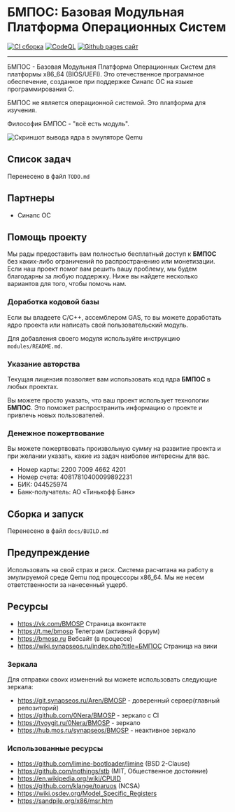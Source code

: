 # БМПОС: Базовая Модульная Платформа Операционных Систем

[![CI сборка](https://github.com/0Nera/BMOSP/actions/workflows/build.yml/badge.svg?branch=master)](https://github.com/0Nera/BMOSP/actions/workflows/build.yml)
[![CodeQL](https://github.com/0Nera/BMOSP/actions/workflows/codeql.yml/badge.svg?branch=master)](https://github.com/0Nera/BMOSP/actions/workflows/codeql.yml)
[![Github pages сайт](https://github.com/0Nera/BMOSP/actions/workflows/pages/pages-build-deployment/badge.svg?branch=pages)](https://github.com/0Nera/BMOSP/actions/workflows/pages/pages-build-deployment)

---

БМПОС - Базовая Модульная Платформа Операционных Систем для платформы x86_64 (BIOS/UEFI). Это отечественное программное обеспечение, созданное при поддержке Синапс ОС на языке программирования C.

БМПОС не является операционной системой. Это платформа для изучения.

Философия БМПОС - "всё есть модуль".

![Скриншот вывода ядра в эмуляторе Qemu](https://git.synapseos.ru/Aren/BMOSP/raw/branch/pages/assets/0_0.2.0.png)

## Список задач

Перенесено в файл `TODO.md`

## Партнеры

- Синапс ОС

## Помощь проекту

Мы рады предоставить вам полностью бесплатный доступ к **БМПОС** без каких-либо ограничений по распространению или монетизации. Если наш проект помог вам решить вашу проблему, мы будем благодарны за любую поддержку. Ниже вы найдете несколько вариантов для того, чтобы помочь нам.

### Доработка кодовой базы

Если вы владеете C/C++, ассемблером GAS, то вы можете доработать ядро проекта или написать свой пользовательский модуль.

Для добавления своего модуля используйте инструкцию `modules/README.md`.

### Указание авторства

Текущая лицензия позволяет вам использовать код ядра **БМПОС** в любых проектах.

Вы можете просто указать, что ваш проект использует технологии **БМПОС**. Это поможет распространить информацию о проекте и привлечь новых пользователей.

### Денежное пожертвование

Вы можете пожертвовать произвольную сумму на развитие проекта и при желании указать, какие из задач наиболее интересны для вас.

- Номер карты: 2200 7009 4662 4201
- Номер счета: 40817810400099892231
- БИК: 044525974
- Банк-получатель: АО «Тинькофф Банк»

## Сборка и запуск

Перенесено в файл `docs/BUILD.md`

## Предупреждение

Использовать на свой страх и риск. Система расчитана на работу в эмулируемой среде Qemu под процессоры x86_64.
Мы не несем ответственности за нанесенный ущерб.

## Ресурсы

- <https://vk.com/BMOSP> Страница вконтакте
- <https://t.me/bmosp> Телеграм (активный форум)
- <https://bmosp.ru> Вебсайт (в процессе)
- <https://wiki.synapseos.ru/index.php?title=БМПОС> Страница на вики

### Зеркала

Для отправки своих изменений вы можете использовать следующие зеркала:

- <https://git.synapseos.ru/Aren/BMOSP> - доверенный сервер(главный репозиторий)
- <https://github.com/0Nera/BMOSP> - зеркало с CI
- <https://tvoygit.ru/0Nera/BMOSP> - зеркало
- <https://hub.mos.ru/synapseos/BMOSP> - неактивное зеркало

### Использованные ресурсы

- <https://github.com/limine-bootloader/limine> (BSD 2-Clause)
- <https://github.com/nothings/stb> (MIT, Общественное достояние)
- <https://en.wikipedia.org/wiki/CPUID>
- <https://github.com/klange/toaruos> (NCSA)
- <https://wiki.osdev.org/Model_Specific_Registers>
- <https://sandpile.org/x86/msr.htm>
